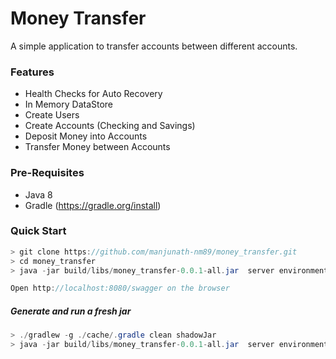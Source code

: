 # Money Transfer

A simple application to transfer accounts between different accounts.

### Features
* Health Checks for Auto Recovery
* In Memory DataStore
* Create Users
* Create Accounts (Checking and Savings)
* Deposit Money into Accounts
* Transfer Money between Accounts

### Pre-Requisites
* Java 8
* Gradle (https://gradle.org/install)

### Quick Start
```java
> git clone https://github.com/manjunath-nm89/money_transfer.git
> cd money_transfer
> java -jar build/libs/money_transfer-0.0.1-all.jar  server environments/money_transfer-dev.yml

Open http://localhost:8080/swagger on the browser
```

##### Generate and run a fresh jar
```java
> ./gradlew -g ./cache/.gradle clean shadowJar 
> java -jar build/libs/money_transfer-0.0.1-all.jar  server environments/money_transfer-dev.yml
```